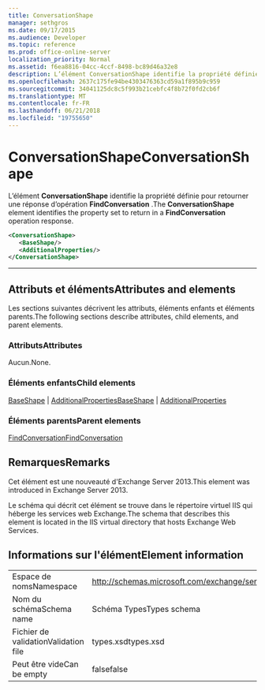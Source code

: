 ```yaml
---
title: ConversationShape
manager: sethgros
ms.date: 09/17/2015
ms.audience: Developer
ms.topic: reference
ms.prod: office-online-server
localization_priority: Normal
ms.assetid: f6ea8816-04cc-4ccf-8498-bc89d46a32e8
description: L’élément ConversationShape identifie la propriété définie pour retourner une réponse d’opération FindConversation.
ms.openlocfilehash: 2637c175fe94be4303476363cd59a1f895b9c959
ms.sourcegitcommit: 34041125dc8c5f993b21cebfc4f8b72f0fd2cb6f
ms.translationtype: MT
ms.contentlocale: fr-FR
ms.lasthandoff: 06/21/2018
ms.locfileid: "19755650"
---
```

# <a name="conversationshape"></a><span data-ttu-id="2b210-103">ConversationShape</span><span class="sxs-lookup"><span data-stu-id="2b210-103">ConversationShape</span></span>

<span data-ttu-id="2b210-104">L’élément **ConversationShape** identifie la propriété définie pour retourner une réponse d’opération **FindConversation** .</span><span class="sxs-lookup"><span data-stu-id="2b210-104">The **ConversationShape** element identifies the property set to return in a **FindConversation** operation response.</span></span> 
  
```XML
<ConversationShape>
   <BaseShape/>
   <AdditionalProperties/>
</ConversationShape>
```

 ****
## <a name="attributes-and-elements"></a><span data-ttu-id="2b210-105">Attributs et éléments</span><span class="sxs-lookup"><span data-stu-id="2b210-105">Attributes and elements</span></span>

<span data-ttu-id="2b210-106">Les sections suivantes décrivent les attributs, éléments enfants et éléments parents.</span><span class="sxs-lookup"><span data-stu-id="2b210-106">The following sections describe attributes, child elements, and parent elements.</span></span>
  
### <a name="attributes"></a><span data-ttu-id="2b210-107">Attributs</span><span class="sxs-lookup"><span data-stu-id="2b210-107">Attributes</span></span>

<span data-ttu-id="2b210-108">Aucun.</span><span class="sxs-lookup"><span data-stu-id="2b210-108">None.</span></span>
  
### <a name="child-elements"></a><span data-ttu-id="2b210-109">Éléments enfants</span><span class="sxs-lookup"><span data-stu-id="2b210-109">Child elements</span></span>

<span data-ttu-id="2b210-110">[BaseShape](baseshape.md) | [AdditionalProperties](additionalproperties.md)</span><span class="sxs-lookup"><span data-stu-id="2b210-110">[BaseShape](baseshape.md) | [AdditionalProperties](additionalproperties.md)</span></span>
  
### <a name="parent-elements"></a><span data-ttu-id="2b210-111">Éléments parents</span><span class="sxs-lookup"><span data-stu-id="2b210-111">Parent elements</span></span>

[<span data-ttu-id="2b210-112">FindConversation</span><span class="sxs-lookup"><span data-stu-id="2b210-112">FindConversation</span></span>](findconversation.md)
  
## <a name="remarks"></a><span data-ttu-id="2b210-113">Remarques</span><span class="sxs-lookup"><span data-stu-id="2b210-113">Remarks</span></span>

<span data-ttu-id="2b210-114">Cet élément est une nouveauté d'Exchange Server 2013.</span><span class="sxs-lookup"><span data-stu-id="2b210-114">This element was introduced in Exchange Server 2013.</span></span>
  
<span data-ttu-id="2b210-115">Le schéma qui décrit cet élément se trouve dans le répertoire virtuel IIS qui héberge les services web Exchange.</span><span class="sxs-lookup"><span data-stu-id="2b210-115">The schema that describes this element is located in the IIS virtual directory that hosts Exchange Web Services.</span></span>
  
## <a name="element-information"></a><span data-ttu-id="2b210-116">Informations sur l'élément</span><span class="sxs-lookup"><span data-stu-id="2b210-116">Element information</span></span>

|||
|:-----|:-----|
|<span data-ttu-id="2b210-117">Espace de noms</span><span class="sxs-lookup"><span data-stu-id="2b210-117">Namespace</span></span>  <br/> |http://schemas.microsoft.com/exchange/services/2006/types  <br/> |
|<span data-ttu-id="2b210-118">Nom du schéma</span><span class="sxs-lookup"><span data-stu-id="2b210-118">Schema name</span></span>  <br/> |<span data-ttu-id="2b210-119">Schéma Types</span><span class="sxs-lookup"><span data-stu-id="2b210-119">Types schema</span></span>  <br/> |
|<span data-ttu-id="2b210-120">Fichier de validation</span><span class="sxs-lookup"><span data-stu-id="2b210-120">Validation file</span></span>  <br/> |<span data-ttu-id="2b210-121">types.xsd</span><span class="sxs-lookup"><span data-stu-id="2b210-121">types.xsd</span></span>  <br/> |
|<span data-ttu-id="2b210-122">Peut être vide</span><span class="sxs-lookup"><span data-stu-id="2b210-122">Can be empty</span></span>  <br/> |<span data-ttu-id="2b210-123">false</span><span class="sxs-lookup"><span data-stu-id="2b210-123">false</span></span>  <br/> |
   

